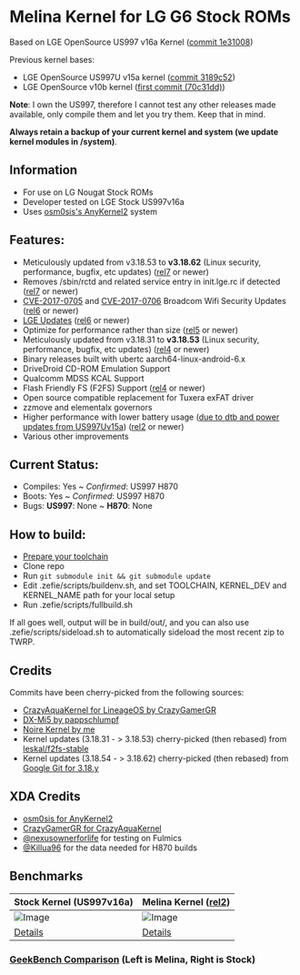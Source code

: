# Melina Kernel for LG G6 Stock ROMs

Based on LGE OpenSource US997 v16a Kernel ([commit 1e31008](https://github.com/zefie/lge_g6_melina_kernel/commit/1e31008c168093b1513193a33b14a9606ed418ad))

Previous kernel bases:
* LGE OpenSource US997U v15a kernel ([commit 3189c52](https://github.com/zefie/lge_g6_melina_kernel/tree/3189c52e67deebe6c466ab09e11c5a9d64781c20))
* LGE OpenSource v10b kernel ([first commit (70c31dd)](https://github.com/zefie/lge_g6_melina_kernel/tree/70c31dde4f4575255d7aadf2f626d50e2c36d25a))

**Note**: I own the US997, therefore I cannot test any other releases made available,
only compile them and let you try them. Keep that in mind.

**Always retain a backup of your current kernel and system (we update kernel modules in /system)**.

## Information

 * For use on LG Nougat Stock ROMs
 * Developer tested on LGE Stock US997v16a
 * Uses [osm0sis's AnyKernel2](https://forum.xda-developers.com/showthread.php?t=2670512) system

## Features:

 * Meticulously updated from v3.18.53 to **v3.18.62** (Linux security, performance, bugfix, etc updates) ([rel7](https://github.com/zefie/lge_g6_melina_kernel/releases/tag/rel7) or newer)
 * Removes /sbin/rctd and related service entry in init.lge.rc if detected ([rel7](https://github.com/zefie/lge_g6_melina_kernel/releases/tag/rel7) or newer)
 * [CVE-2017-0705](https://nvd.nist.gov/vuln/detail/CVE-2017-0705) and [CVE-2017-0706](https://nvd.nist.gov/vuln/detail/CVE-2017-0706) Broadcom Wifi Security Updates ([rel6](https://github.com/zefie/lge_g6_melina_kernel/releases/tag/rel6) or newer)
 * [LGE Updates](https://github.com/zefie/lge_g6_melina_kernel/commit/1e31008c168093b1513193a33b14a9606ed418ad) ([rel6](https://github.com/zefie/lge_g6_melina_kernel/releases/tag/rel6) or newer)
 * Optimize for performance rather than size ([rel5](https://github.com/zefie/lge_g6_melina_kernel/releases/tag/rel5) or newer)
 * Meticulously updated from v3.18.31 to **v3.18.53** (Linux security, performance, bugfix, etc updates) ([rel4](https://github.com/zefie/lge_g6_melina_kernel/releases/tag/rel4) or newer)
 * Binary releases built with ubertc aarch64-linux-android-6.x
 * DriveDroid CD-ROM Emulation Support
 * Qualcomm MDSS KCAL Support
 * Flash Friendly FS (F2FS) Support ([rel4](https://github.com/zefie/lge_g6_melina_kernel/releases/tag/rel4) or newer)
 * Open source compatible replacement for Tuxera exFAT driver
 * zzmove and elementalx governors
 * Higher performance with lower battery usage ([due to dtb and power updates from US997Uv15a](https://github.com/zefie/lge_g6_melina_kernel/tree/3189c52e67deebe6c466ab09e11c5a9d64781c20)) ([rel2](https://github.com/zefie/lge_g6_melina_kernel/releases/tag/rel2) or newer)
 * Various other improvements

## Current Status:

 * Compiles: Yes ~ *Confirmed*: US997 H870
 * Boots: Yes ~ *Confirmed*: US997 H870
 * Bugs: **US997**: None ~ **H870**: None

## How to build:

 * [Prepare your toolchain](ubertc-guide.md)
 * Clone repo
 * Run ```git submodule init && git submodule update```
 * Edit .zefie/scripts/buildenv.sh, and set TOOLCHAIN, KERNEL_DEV and KERNEL_NAME path for your local setup
 * Run .zefie/scripts/fullbuild.sh

If all goes well, output will be in build/out/,
and you can also use .zefie/scripts/sideload.sh to automatically sideload the most recent zip to TWRP.

## Credits

 Commits have been cherry-picked from the following sources:

 * [CrazyAquaKernel for LineageOS by CrazyGamerGR](https://github.com/CrazyGamerGR/CrazyAquaKernel-g5-g6-los-nougat)
 * [DX-Mi5 by pappschlumpf](https://github.com/pappschlumpf/DX-Mi5)
 * [Noire Kernel by me](https://git.zefie.net/zefie/android_kernel_samsung_msm8916)
 * Kernel updates (3.18.31 - > 3.18.53) cherry-picked (then rebased) from [leskal/f2fs-stable](https://github.com/leskal/f2fs-stable)
 * Kernel updates (3.18.54 - > 3.18.62) cherry-picked (then rebased) from [Google Git for 3.18.y](https://kernel.googlesource.com/pub/scm/linux/kernel/git/stable/linux-stable/+log/linux-3.18.y)

## XDA Credits

 * [osm0sis for AnyKernel2](https://forum.xda-developers.com/showthread.php?t=2670512)
 * [CrazyGamerGR for CrazyAquaKernel](https://forum.xda-developers.com/lg-g6/development/kernel-crazyaquakernel-t3661459)
 * [@nexusownerforlife](https://forum.xda-developers.com/member.php?u=6382322) for testing on Fulmics
 * [@Killua96](https://forum.xda-developers.com/member.php?u=4580019) for the data needed for H870 builds

## Benchmarks

Stock Kernel (US997v16a) | Melina Kernel ([rel2](https://github.com/zefie/lge_g6_melina_kernel/tree/rel2))
--- | ---
![Image](https://github.com/zefie/lge_g6_kernel_scripts/raw/master/benchmarks/stock_lge_16a_kernel.jpg) | ![Image](https://github.com/zefie/lge_g6_kernel_scripts/raw/master/benchmarks/melina_kernel_rel2.jpg)
[Details](http://browser.geekbench.com/v4/cpu/5472375) | [Details](http://browser.geekbench.com/v4/cpu/5490319)

### [GeekBench Comparison](http://browser.geekbench.com/v4/cpu/compare/5490319?baseline=5472375) (Left is Melina, Right is Stock)
